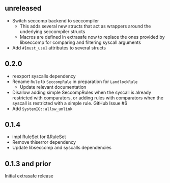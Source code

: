 unreleased
----------

- Switch seccomp backend to seccompiler
  - This adds several new structs that act as wrappers around the underlying seccompiler structs
  - Macros are defined in extrasafe now to replace the ones provided by
    libseccomp for comparing and filtering syscall arguments
- Add `#[must_use]` attributes to several structs

0.2.0
-----
- reexport syscalls dependency
- Rename `Rule` to `SeccompRule` in preparation for `LandlockRule`
    - Update relevant documentation
- Disallow adding simple SeccompRules when the syscall is already restricted
  with comparators, or adding rules with comparators when the syscall is
  restricted with a simple rule. GitHub Issue #6
- Add `SystemIO::allow_unlink`

0.1.4
-----
- impl RuleSet for &RuleSet
- Remove thiserror dependency
- Update libseccomp and syscalls dependencies

0.1.3 and prior
----
Initial extrasafe release
